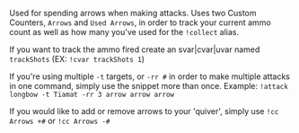 Used for spending arrows when making attacks. Uses two Custom Counters, `Arrows` and `Used Arrows`, in order to track your current ammo count as well as how many you've used for the `!collect` alias.

If you want to track the ammo fired create an svar|cvar|uvar named `trackShots` (EX: `!cvar trackShots 1`)

If you're using multiple `-t` targets, or `-rr #` in order to make multiple attacks in one command, simply use the snippet more than once. 
Example: `!attack longbow -t Tiamat -rr 3 arrow arrow arrow`

If you would like to add or remove arrows to your 'quiver', simply use `!cc Arrows +#` or `!cc Arrows -#`